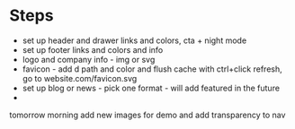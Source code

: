 # Steps

- set up header and drawer links and colors, cta + night mode
- set up footer links and colors and info
- logo and company info - img or svg
- favicon - add d path and color and flush cache with ctrl+click refresh, go to website.com/favicon.svg
- set up blog or news - pick one format - will add featured in the future
-

tomorrow morning add new images for demo and add transparency to nav
